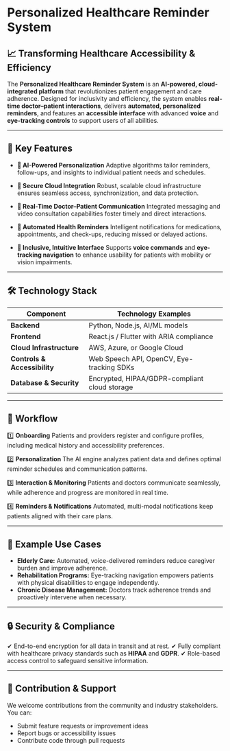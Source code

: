 

# Personalized Healthcare Reminder System

## 📈 Transforming Healthcare Accessibility & Efficiency

The **Personalized Healthcare Reminder System** is an **AI-powered, cloud-integrated platform** that revolutionizes patient engagement and care adherence. Designed for inclusivity and efficiency, the system enables **real-time doctor–patient interactions**, delivers **automated, personalized reminders**, and features an **accessible interface** with advanced **voice** and **eye-tracking controls** to support users of all abilities.

---

## 🌟 Key Features

* **🔷 AI-Powered Personalization**
  Adaptive algorithms tailor reminders, follow-ups, and insights to individual patient needs and schedules.

* **🔷 Secure Cloud Integration**
  Robust, scalable cloud infrastructure ensures seamless access, synchronization, and data protection.

* **🔷 Real-Time Doctor–Patient Communication**
  Integrated messaging and video consultation capabilities foster timely and direct interactions.

* **🔷 Automated Health Reminders**
  Intelligent notifications for medications, appointments, and check-ups, reducing missed or delayed actions.

* **🔷 Inclusive, Intuitive Interface**
  Supports **voice commands** and **eye-tracking navigation** to enhance usability for patients with mobility or vision impairments.

---

## 🛠️ Technology Stack

| Component                    | Technology Examples                           |
| ---------------------------- | --------------------------------------------- |
| **Backend**                  | Python, Node.js, AI/ML models                 |
| **Frontend**                 | React.js / Flutter with ARIA compliance       |
| **Cloud Infrastructure**     | AWS, Azure, or Google Cloud                   |
| **Controls & Accessibility** | Web Speech API, OpenCV, Eye-tracking SDKs     |
| **Database & Security**      | Encrypted, HIPAA/GDPR-compliant cloud storage |

---

## 🔗 Workflow

1️⃣ **Onboarding**
Patients and providers register and configure profiles, including medical history and accessibility preferences.

2️⃣ **Personalization**
The AI engine analyzes patient data and defines optimal reminder schedules and communication patterns.

3️⃣ **Interaction & Monitoring**
Patients and doctors communicate seamlessly, while adherence and progress are monitored in real time.

4️⃣ **Reminders & Notifications**
Automated, multi-modal notifications keep patients aligned with their care plans.

---

## 💼 Example Use Cases

* **Elderly Care:** Automated, voice-delivered reminders reduce caregiver burden and improve adherence.
* **Rehabilitation Programs:** Eye-tracking navigation empowers patients with physical disabilities to engage independently.
* **Chronic Disease Management:** Doctors track adherence trends and proactively intervene when necessary.

---

## 🔒 Security & Compliance

✔ End-to-end encryption for all data in transit and at rest.
✔ Fully compliant with healthcare privacy standards such as **HIPAA** and **GDPR**.
✔ Role-based access control to safeguard sensitive information.

---

## 🤝 Contribution & Support

We welcome contributions from the community and industry stakeholders.
You can:

* Submit feature requests or improvement ideas
* Report bugs or accessibility issues
* Contribute code through pull requests


